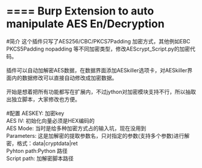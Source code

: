 ====
Burp Extension to auto manipulate AES En/Decryption
====
#简介
这个插件只写了AES256/CBC/PKCS7Padding 加密方式，其他例如EBC PKCS5Padding nopadding 等不同加密类型，修改AEScrypt_Script.py的加密代码。<br><br>
插件可以自动加解密AES数据，在数据界面添加AESkiller选项卡，对AESkiller界面内的数据修改可以直接自动修改成加密数据。<br><br>
开始是想着把所有功能都写在扩展内，不过jython对加密模块支持不行，所以抽取出独立脚本，大家修改也方便。<br><br>
#配置
AESKEY: 加密key<br>
AES IV: 初始化向量必须是HEX编码的 <br>
AES Mode: 当时是给多种加密方式占的输入坑，现在没用到<br>
Parameters: 这是加解密的提取参数名，只对指定的参数(支持多个参数)进行解密，格式：data|cryptdata|ret<br>
Pyhton path:Python 路径<br>
Script  path: 加解密脚本路径<br>

